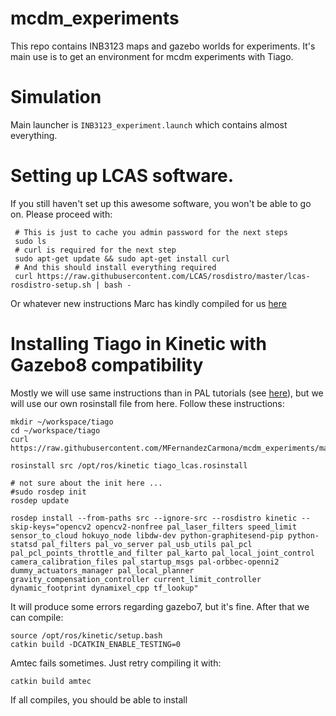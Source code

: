 # mcdm_experiments
This repo contains INB3123 maps and gazebo worlds for experiments. It's main use is to get an environment for mcdm experiments with Tiago.


# Simulation
Main launcher is `INB3123_experiment.launch` which contains almost everything.

# Setting up LCAS software.
If you still haven't set up this awesome software, you won't be able to go on. Please proceed with:

     # This is just to cache you admin password for the next steps
     sudo ls
     # curl is required for the next step
     sudo apt-get update && sudo apt-get install curl
     # And this should install everything required
     curl https://raw.githubusercontent.com/LCAS/rosdistro/master/lcas-rosdistro-setup.sh | bash -

Or whatever new instructions Marc has kindly compiled for us [here](https://github.com/LCAS/rosdistro/wiki#using-the-l-cas-repository-if-you-just-want-to-use-our-software)

# Installing Tiago in Kinetic with Gazebo8 compatibility


Mostly we will use same instructions than in PAL tutorials (see [here](http://wiki.ros.org/Robots/TIAGo/Tutorials/Installation/TiagoSimulation)), but we will use our own rosinstall file from here. Follow these instructions:

    mkdir ~/workspace/tiago
    cd ~/workspace/tiago
    curl https://raw.githubusercontent.com/MFernandezCarmona/mcdm_experiments/master/tiago_lcas.rosinstall

    rosinstall src /opt/ros/kinetic tiago_lcas.rosinstall

    # not sure about the init here ...
    #sudo rosdep init
    rosdep update

    rosdep install --from-paths src --ignore-src --rosdistro kinetic --skip-keys="opencv2 opencv2-nonfree pal_laser_filters speed_limit  sensor_to_cloud hokuyo_node libdw-dev python-graphitesend-pip python-statsd pal_filters pal_vo_server pal_usb_utils pal_pcl pal_pcl_points_throttle_and_filter pal_karto pal_local_joint_control camera_calibration_files pal_startup_msgs pal-orbbec-openni2 dummy_actuators_manager pal_local_planner gravity_compensation_controller current_limit_controller dynamic_footprint dynamixel_cpp tf_lookup"

It will produce some errors regarding gazebo7, but it's fine. After that we can compile:

    source /opt/ros/kinetic/setup.bash
    catkin build -DCATKIN_ENABLE_TESTING=0

Amtec fails sometimes. Just retry compiling it with:

    catkin build amtec

If all compiles, you should be able to install
